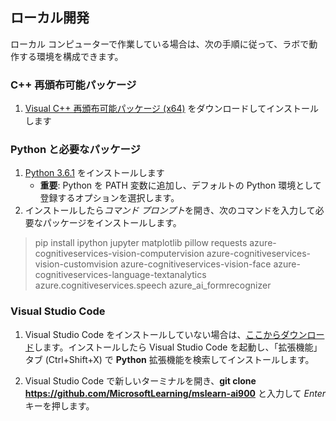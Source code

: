 ﻿## ローカル開発 

ローカル コンピューターで作業している場合は、次の手順に従って、ラボで動作する環境を構成できます。  

### C++ 再頒布可能パッケージ 
1. [Visual C++ 再頒布可能パッケージ (x64)](https://aka.ms/vs/16/release/vc_redist.x64.exe) をダウンロードしてインストールします 

### Python と必要なパッケージ 
1. [Python 3.6.1](https://www.python.org/downloads/release/python-361/) をインストールします  
   - **重要**: Python を PATH 変数に追加し、デフォルトの Python 環境として登録するオプションを選択します。 
2. インストールしたら*コマンド プロンプト*を開き、次のコマンドを入力して必要なパッケージをインストールします。 

> pip install ipython jupyter matplotlib pillow requests azure-cognitiveservices-vision-computervision azure-cognitiveservices-vision-customvision azure-cognitiveservices-vision-face azure-cognitiveservices-language-textanalytics azure.cognitiveservices.speech azure_ai_formrecognizer 

### Visual Studio Code 
1. Visual Studio Code をインストールしていない場合は、[ここからダウンロード](https://code.visualstudio.com/Download)します。インストールしたら Visual Studio Code を起動し、「拡張機能」タブ (Ctrl+Shift+X) で **Python** 拡張機能を検索してインストールします。

2. Visual Studio Code で新しいターミナルを開き、**git clone https://github.com/MicrosoftLearning/mslearn-ai900** と入力して *Enter* キーを押します。 

